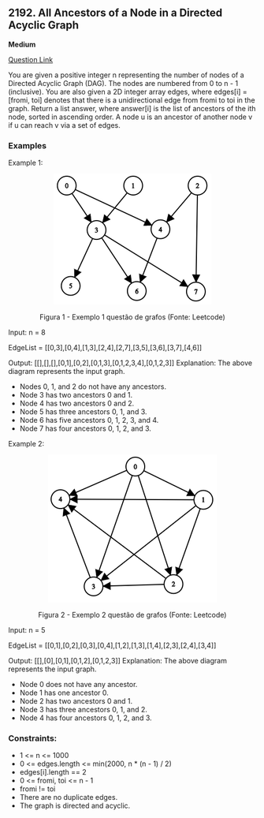 ## 2192. All Ancestors of a Node in a Directed Acyclic Graph
**Medium**

[Question Link](https://leetcode.com/problems/all-ancestors-of-a-node-in-a-directed-acyclic-graph/)

You are given a positive integer n representing the number of nodes of a Directed Acyclic Graph (DAG). The nodes are numbered from 0 to n - 1 (inclusive).
You are also given a 2D integer array edges, where edges[i] = [fromi, toi] denotes that there is a unidirectional edge from fromi to toi in the graph.
Return a list answer, where answer[i] is the list of ancestors of the ith node, sorted in ascending order.
A node u is an ancestor of another node v if u can reach v via a set of edges.

### Examples

Example 1:

<center>
<img src="../Img/graph.png"></img>
<p>Figura 1 - Exemplo 1 questão de grafos (Fonte: Leetcode)</p>
</center>


Input: n = 8

EdgeList = [[0,3],[0,4],[1,3],[2,4],[2,7],[3,5],[3,6],[3,7],[4,6]]

Output: [[],[],[],[0,1],[0,2],[0,1,3],[0,1,2,3,4],[0,1,2,3]]
Explanation:
The above diagram represents the input graph.
- Nodes 0, 1, and 2 do not have any ancestors.
- Node 3 has two ancestors 0 and 1.
- Node 4 has two ancestors 0 and 2.
- Node 5 has three ancestors 0, 1, and 3.
- Node 6 has five ancestors 0, 1, 2, 3, and 4.
- Node 7 has four ancestors 0, 1, 2, and 3.


Example 2:

<center>
<img src="../Img/example 2 Ancestors.png"></img>
<p>Figura 2 - Exemplo 2 questão de grafos (Fonte: Leetcode)</p>
</center>

Input: n = 5

EdgeList = [[0,1],[0,2],[0,3],[0,4],[1,2],[1,3],[1,4],[2,3],[2,4],[3,4]]

Output: [[],[0],[0,1],[0,1,2],[0,1,2,3]]
Explanation:
The above diagram represents the input graph.
- Node 0 does not have any ancestor.
- Node 1 has one ancestor 0.
- Node 2 has two ancestors 0 and 1.
- Node 3 has three ancestors 0, 1, and 2.
- Node 4 has four ancestors 0, 1, 2, and 3.


### Constraints:

- 1 <= n <= 1000
- 0 <= edges.length <= min(2000, n * (n - 1) / 2)
- edges[i].length == 2
- 0 <= fromi, toi <= n - 1
- fromi != toi
- There are no duplicate edges.
- The graph is directed and acyclic.